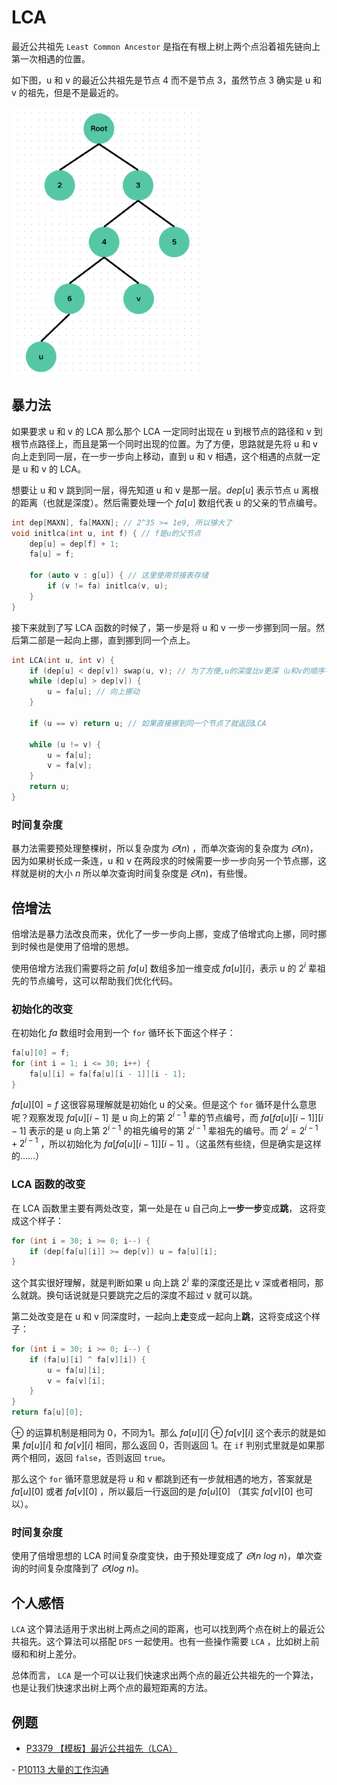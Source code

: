 # LCA
最近公共祖先 `Least Common Ancestor` 是指在有根上树上两个点沿着祖先链向上第一次相遇的位置。

如下图，u 和 v 的最近公共祖先是节点 4 而不是节点 3，虽然节点 3 确实是 u 和 v 的祖先，但是不是最近的。

![image lost](../../assets/images/LCA1.png)
## 暴力法
如果要求 u 和 v 的 LCA 那么那个 LCA 一定同时出现在 u 到根节点的路径和 v 到根节点路径上，而且是第一个同时出现的位置。为了方便，思路就是先将 u 和 v 向上走到同一层，在一步一步向上移动，直到 u 和 v 相遇，这个相遇的点就一定是 u 和 v 的 LCA。

想要让 u 和 v 跳到同一层，得先知道 u 和 v 是那一层。$dep[u]$ 表示节点 u 离根的距离（也就是深度）。然后需要处理一个 $fa[u]$ 数组代表 u 的父亲的节点编号。

```cpp
int dep[MAXN], fa[MAXN]; // 2^35 >= 1e9, 所以够大了
void initlca(int u, int f) { // f是u的父节点
	dep[u] = dep[f] + 1;
	fa[u] = f;
	
	for (auto v : g[u]) { // 这里使用邻接表存储
		if (v != fa) initlca(v, u);
	}
}
```

接下来就到了写 LCA 函数的时候了，第一步是将 u 和 v 一步一步挪到同一层。然后第二部是一起向上挪，直到挪到同一个点上。

```cpp
int LCA(int u, int v) {
	if (dep[u] < dep[v]) swap(u, v); // 为了方便,u的深度比v更深（u和v的顺序不造成影响）
	while (dep[u] > dep[v]) {
		u = fa[u]; // 向上挪动
	}

	if (u == v) return u; // 如果直接挪到同一个节点了就返回LCA

	while (u != v) {
		u = fa[u];
		v = fa[v];
	}
	return u;
}
```
### 时间复杂度
暴力法需要预处理整棵树，所以复杂度为 $\varTheta(n)$ ，而单次查询的复杂度为 $\varTheta(n)$，因为如果树长成一条连，u 和 v 在两段求的时候需要一步一步向另一个节点挪，这样就是树的大小 $n$ 所以单次查询时间复杂度是 $\varTheta(n)$，有些慢。
## 倍增法
倍增法是暴力法改良而来，优化了一步一步向上挪，变成了倍增式向上挪，同时挪到时候也是使用了倍增的思想。

使用倍增方法我们需要将之前 $fa[u]$ 数组多加一维变成 $fa[u][i]$，表示 u 的 $2^{i}$ 辈祖先的节点编号，这可以帮助我们优化代码。
### 初始化的改变
在初始化 $fa$ 数组时会用到一个 `for` 循环长下面这个样子：

```cpp
fa[u][0] = f;
for (int i = 1; i <= 30; i++) {
	fa[u][i] = fa[fa[u][i - 1]][i - 1];
}
```

$fa[u][0] = f$ 这很容易理解就是初始化 u 的父亲。但是这个 `for` 循环是什么意思呢？观察发现 $fa[u][i - 1]$ 是 u 向上的第 $2^{i - 1}$ 辈的节点编号，而 $fa[fa[u][i - 1]][i - 1]$ 表示的是 u 向上第 $2^{i - 1}$ 的祖先编号的第 $2^{i - 1}$ 辈祖先的编号。而 $2^{i} = 2^{i - 1} + 2^{i - 1}$ ，所以初始化为 $fa[fa[u][i - 1]][i - 1]$ 。（这虽然有些绕，但是确实是这样的……）

### LCA 函数的改变
在 LCA 函数里主要有两处改变，第一处是在 u 自己向上**一步一步**变成**跳**， 这将变成这个样子：
```cpp
for (int i = 30; i >= 0; i--) {
	if (dep[fa[u][i]] >= dep[v]) u = fa[u][i];
}
```
这个其实很好理解，就是判断如果 u 向上跳 $2^{i}$ 辈的深度还是比 v 深或者相同，那么就跳。换句话说就是只要跳完之后的深度不超过 v 就可以跳。

第二处改变是在 u 和 v 同深度时，一起向上**走**变成一起向上**跳**，这将变成这个样子：
```cpp
for (int i = 30; i >= 0; i--) {
	if (fa[u][i] ^ fa[v][i]) {
		u = fa[u][i];
		v = fa[v][i];
	}
}
return fa[u][0];
```
$\oplus$ 的运算机制是相同为 0，不同为1。那么 $fa[u][i] \oplus fa[v][i]$ 这个表示的就是如果 $fa[u][i]$ 和 $fa[v][i]$ 相同，那么返回 0，否则返回 1。在 `if` 判别式里就是如果那两个相同，返回 `false`，否则返回 `true`。

那么这个 `for` 循环意思就是将 u 和 v 都跳到还有一步就相遇的地方，答案就是 $fa[u][0]$ 或者 $fa[v][0]$ ，所以最后一行返回的是 $fa[u][0]$ （其实 $fa[v][0]$ 也可以）。
### 时间复杂度
使用了倍增思想的 LCA 时间复杂度变快，由于预处理变成了 $\varTheta(n \ log \ n)$，单次查询的时间复杂度降到了 $\varTheta(log \ n)$。
## 个人感悟
`LCA` 这个算法适用于求出树上两点之间的距离，也可以找到两个点在树上的最近公共祖先。这个算法可以搭配 `DFS` 一起使用。也有一些操作需要 `LCA` ，比如树上前缀和和树上差分。

总体而言， `LCA` 是一个可以让我们快速求出两个点的最近公共祖先的一个算法，也是让我们快速求出树上两个点的最短距离的方法。
## 例题
- <a href="https://www.luogu.com.cn/problem/P3379" target="_blank" rel="noopener noreferrer">
    P3379 【模板】最近公共祖先（LCA）
</a>
- <a href="https://www.luogu.com.cn/problem/P10113" target="_blank" rel="noopener noreferrer">
    P10113 大量的工作沟通
</a>
